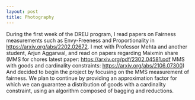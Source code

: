 ```yaml
---
layout: post
title: Photography
---
```


During the first week of the DREU program, I read papers on Fairness measurements such as Envy-Freeness and Proportionality in https://arxiv.org/abs/2202.02672. I met with Professor Mehta and another student, Arjun Aggarwal, and read on papers regarding Maixmin share 
(MMS for chores latest paper: https://arxiv.org/pdf/2302.04581.pdf
MMS with goods and cardinality constraints: https://arxiv.org/abs/2106.07300) 
And decided to begin the project by focusing on the MMS measurement of fairness. We plan to continue by providing an approximation factor for which we can guarantee a distribution of goods with a cardinality constraint, using an algorithm composed of bagging and reductions. 
